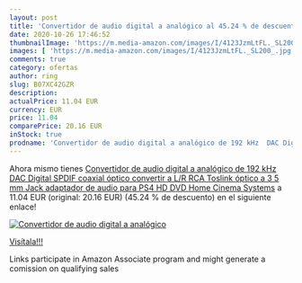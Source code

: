 ```yaml
---
layout: post
title: 'Convertidor de audio digital a analógico al 45.24 % de descuento'
date: 2020-10-26 17:46:52
thumbnailImage: 'https://m.media-amazon.com/images/I/4123JzmLtFL._SL200_.jpg'
images: [ 'https://m.media-amazon.com/images/I/4123JzmLtFL._SL200_.jpg' ]
comments: true
category: ofertas
author: ring
slug: B07XC42GZR
description:
actualPrice: 11.04 EUR
currency: EUR
price: 11.04
comparePrice: 20.16 EUR
inStock: true
prodname: 'Convertidor de audio digital a analógico de 192 kHz  DAC Digital SPDIF coaxial óptico convertir a L/R RCA  Toslink óptico a 3 5 mm Jack adaptador de audio para PS4 HD DVD Home Cinema Systems'
---
```


Ahora mismo tienes [Convertidor de audio digital a analógico de 192 kHz  DAC Digital SPDIF coaxial óptico convertir a L/R RCA  Toslink óptico a 3 5 mm Jack adaptador de audio para PS4 HD DVD Home Cinema Systems](https://www.amazon.es/dp/B07XC42GZR/?tag=tolees-21) a 11.04 EUR (original: 20.16 EUR) (45.24 %  de descuento) en el siguiente enlace!

[![Convertidor de audio digital a analógico](https://m.media-amazon.com/images/I/4123JzmLtFL._SL200_.jpg)](https://www.amazon.es/dp/B07XC42GZR/?tag=tolees-21)

[Visítala!!!](https://www.amazon.es/dp/B07XC42GZR/?tag=tolees-21)

Links participate in Amazon Associate program and might generate a comission on qualifying sales
